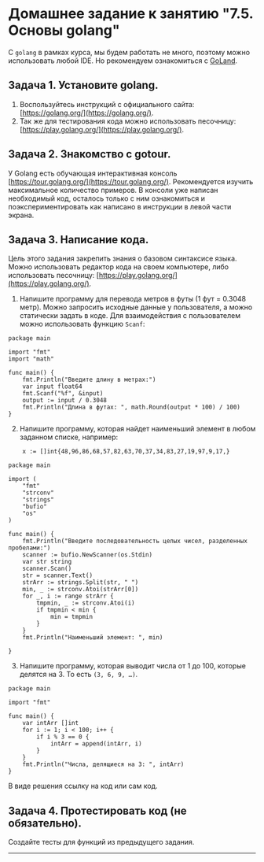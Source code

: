 # Домашнее задание к занятию "7.5. Основы golang"

С `golang` в рамках курса, мы будем работать не много, поэтому можно использовать любой IDE. 
Но рекомендуем ознакомиться с [GoLand](https://www.jetbrains.com/ru-ru/go/).  

## Задача 1. Установите golang.
1. Воспользуйтесь инструкций с официального сайта: [https://golang.org/](https://golang.org/).
2. Так же для тестирования кода можно использовать песочницу: [https://play.golang.org/](https://play.golang.org/).

## Задача 2. Знакомство с gotour.
У Golang есть обучающая интерактивная консоль [https://tour.golang.org/](https://tour.golang.org/). 
Рекомендуется изучить максимальное количество примеров. В консоли уже написан необходимый код, 
осталось только с ним ознакомиться и поэкспериментировать как написано в инструкции в левой части экрана.  

## Задача 3. Написание кода. 
Цель этого задания закрепить знания о базовом синтаксисе языка. Можно использовать редактор кода 
на своем компьютере, либо использовать песочницу: [https://play.golang.org/](https://play.golang.org/).

1. Напишите программу для перевода метров в футы (1 фут = 0.3048 метр). Можно запросить исходные данные 
у пользователя, а можно статически задать в коде. Для взаимодействия с пользователем можно использовать функцию `Scanf`:
```
package main

import "fmt"
import "math"

func main() {
	fmt.Println("Введите длину в метрах:")
	var input float64
	fmt.Scanf("%f", &input)
	output := input / 0.3048
	fmt.Println("Длина в футах: ", math.Round(output * 100) / 100)
}
```
 
2. Напишите программу, которая найдет наименьший элемент в любом заданном списке, например:
```
    x := []int{48,96,86,68,57,82,63,70,37,34,83,27,19,97,9,17,}
```
```
package main

import (
	"fmt"
    "strconv"
    "strings"
    "bufio"
    "os"
)

func main() {
	fmt.Println("Введите последовательность целых чисел, разделенных пробелами:")
	scanner := bufio.NewScanner(os.Stdin)
	var str string
	scanner.Scan()
	str = scanner.Text()
	strArr := strings.Split(str, " ")
	min, _ := strconv.Atoi(strArr[0])
	for _, i := range strArr {
		tmpmin, _ := strconv.Atoi(i)
		if tmpmin < min {
			min = tmpmin
		}
	}
	fmt.Println("Наименьший элемент: ", min)
	
}
```
3. Напишите программу, которая выводит числа от 1 до 100, которые делятся на 3. То есть `(3, 6, 9, …)`.

```
package main

import "fmt"

func main() {
	var intArr []int
	for i := 1; i < 100; i++ {
		if i % 3 == 0 {
			intArr = append(intArr, i)
		}
	}
	fmt.Println("Числа, делящиеся на 3: ", intArr)
}
```


В виде решения ссылку на код или сам код. 

## Задача 4. Протестировать код (не обязательно).

Создайте тесты для функций из предыдущего задания. 

---


